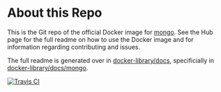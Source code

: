 # About this Repo

This is the Git repo of the official Docker image for [mongo](https://registry.hub.docker.com/_/mongo/). See the Hub page for the full readme on how to use the Docker image and for information regarding contributing and issues.

The full readme is generated over in [docker-library/docs](https://github.com/docker-library/docs), specificially in [docker-library/docs/mongo](https://github.com/docker-library/docs/tree/master/mongo).

[![Travis CI](https://img.shields.io/travis/docker-library/mongo/master.svg)](https://travis-ci.org/docker-library/mongo/branches)
